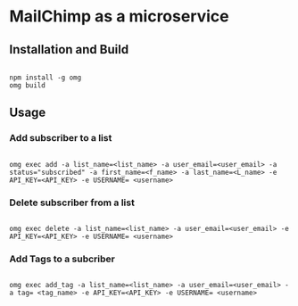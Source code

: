 # MailChimp as a microservice

## Installation and Build
```

npm install -g omg
omg build

```


## Usage

### Add subscriber to a list

```

omg exec add -a list_name=<list_name> -a user_email=<user_email> -a status="subscribed" -a first_name=<f_name> -a last_name=<L_name> -e API_KEY=<API_KEY> -e USERNAME= <username>

```

### Delete subscriber from a list

```

omg exec delete -a list_name=<list_name> -a user_email=<user_email> -e API_KEY=<API_KEY> -e USERNAME= <username>

```

### Add Tags to a subcriber

```

omg exec add_tag -a list_name=<list_name> -a user_email=<user_email> -a tag= <tag_name> -e API_KEY=<API_KEY> -e USERNAME= <username>

```

